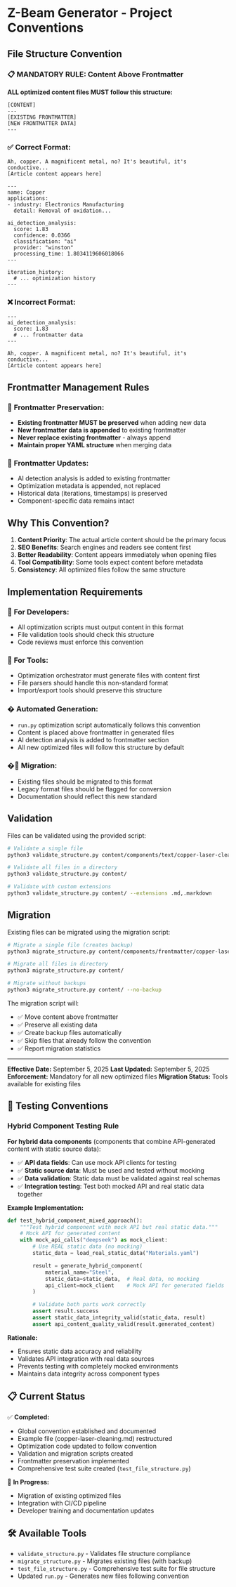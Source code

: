 # Z-Beam Generator - Project Conventions

## File Structure Convention

### 📋 **MANDATORY RULE: Content Above Frontmatter**

**ALL optimized content files MUST follow this structure:**

```
[CONTENT]
---
[EXISTING FRONTMATTER]
[NEW FRONTMATTER DATA]
---
```

### ✅ **Correct Format:**
```
Ah, copper. A magnificent metal, no? It's beautiful, it's conductive...
[Article content appears here]

---
name: Copper
applications:
- industry: Electronics Manufacturing
  detail: Removal of oxidation...

ai_detection_analysis:
  score: 1.83
  confidence: 0.0366
  classification: "ai"
  provider: "winston"
  processing_time: 1.8034119606018066
---

iteration_history:
  # ... optimization history
---
```

### ❌ **Incorrect Format:**
```
---
ai_detection_analysis:
  score: 1.83
  # ... frontmatter data
---

Ah, copper. A magnificent metal, no? It's beautiful, it's conductive...
[Article content appears here]
```

## Frontmatter Management Rules

### 🔄 **Frontmatter Preservation:**
- **Existing frontmatter MUST be preserved** when adding new data
- **New frontmatter data is appended** to existing frontmatter
- **Never replace existing frontmatter** - always append
- **Maintain proper YAML structure** when merging data

### 📝 **Frontmatter Updates:**
- AI detection analysis is added to existing frontmatter
- Optimization metadata is appended, not replaced
- Historical data (iterations, timestamps) is preserved
- Component-specific data remains intact

## Why This Convention?

1. **Content Priority**: The actual article content should be the primary focus
2. **SEO Benefits**: Search engines and readers see content first
3. **Better Readability**: Content appears immediately when opening files
4. **Tool Compatibility**: Some tools expect content before metadata
5. **Consistency**: All optimized files follow the same structure

## Implementation Requirements

### 🔧 **For Developers:**
- All optimization scripts must output content in this format
- File validation tools should check this structure
- Code reviews must enforce this convention

### 🔧 **For Tools:**
- Optimization orchestrator must generate files with content first
- File parsers should handle this non-standard format
- Import/export tools should preserve this structure

### � **Automated Generation:**
- `run.py` optimization script automatically follows this convention
- Content is placed above frontmatter in generated files
- AI detection analysis is added to frontmatter section
- All new optimized files will follow this structure by default

### �📝 **Migration:**
- Existing files should be migrated to this format
- Legacy format files should be flagged for conversion
- Documentation should reflect this new standard

## Validation

Files can be validated using the provided script:
```bash
# Validate a single file
python3 validate_structure.py content/components/text/copper-laser-cleaning.md

# Validate all files in a directory
python3 validate_structure.py content/

# Validate with custom extensions
python3 validate_structure.py content/ --extensions .md,.markdown
```

## Migration

Existing files can be migrated using the migration script:
```bash
# Migrate a single file (creates backup)
python3 migrate_structure.py content/components/frontmatter/copper-laser-cleaning.md

# Migrate all files in directory
python3 migrate_structure.py content/

# Migrate without backups
python3 migrate_structure.py content/ --no-backup
```

The migration script will:
- ✅ Move content above frontmatter
- ✅ Preserve all existing data
- ✅ Create backup files automatically
- ✅ Skip files that already follow the convention
- ✅ Report migration statistics

---

**Effective Date:** September 5, 2025
**Last Updated:** September 5, 2025
**Enforcement:** Mandatory for all new optimized files
**Migration Status:** Tools available for existing files

## 🧪 **Testing Conventions**

### **Hybrid Component Testing Rule**

**For hybrid data components** (components that combine API-generated content with static source data):

- ✅ **API data fields**: Can use mock API clients for testing
- ✅ **Static source data**: Must be used and tested without mocking
- ✅ **Data validation**: Static data must be validated against real schemas
- ✅ **Integration testing**: Test both mocked API and real static data together

**Example Implementation:**
```python
def test_hybrid_component_mixed_approach():
    """Test hybrid component with mock API but real static data."""
    # Mock API for generated content
    with mock_api_calls("deepseek") as mock_client:
        # Use REAL static data (no mocking)
        static_data = load_real_static_data("Materials.yaml")

        result = generate_hybrid_component(
            material_name="Steel",
            static_data=static_data,  # Real data, no mocking
            api_client=mock_client    # Mock API for generated fields
        )

        # Validate both parts work correctly
        assert result.success
        assert static_data_integrity_valid(static_data, result)
        assert api_content_quality_valid(result.generated_content)
```

**Rationale:**
- Ensures static data accuracy and reliability
- Validates API integration with real data sources
- Prevents testing with completely mocked environments
- Maintains data integrity across component types

## 📋 **Current Status**

✅ **Completed:**
- Global convention established and documented
- Example file (copper-laser-cleaning.md) restructured
- Optimization code updated to follow convention
- Validation and migration scripts created
- Frontmatter preservation implemented
- Comprehensive test suite created (`test_file_structure.py`)

🔄 **In Progress:**
- Migration of existing optimized files
- Integration with CI/CD pipeline
- Developer training and documentation updates

## 🛠️ **Available Tools**

- `validate_structure.py` - Validates file structure compliance
- `migrate_structure.py` - Migrates existing files (with backup)
- `test_file_structure.py` - Comprehensive test suite for file structure
- Updated `run.py` - Generates new files following convention
